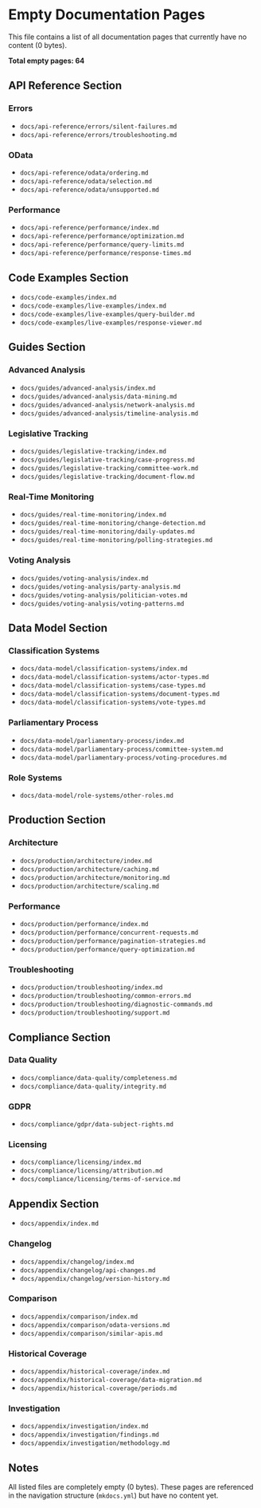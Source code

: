 # Empty Documentation Pages

This file contains a list of all documentation pages that currently have no content (0 bytes).

**Total empty pages: 64**

## API Reference Section

### Errors
- `docs/api-reference/errors/silent-failures.md`
- `docs/api-reference/errors/troubleshooting.md`

### OData
- `docs/api-reference/odata/ordering.md`
- `docs/api-reference/odata/selection.md`
- `docs/api-reference/odata/unsupported.md`

### Performance
- `docs/api-reference/performance/index.md`
- `docs/api-reference/performance/optimization.md`
- `docs/api-reference/performance/query-limits.md`
- `docs/api-reference/performance/response-times.md`

## Code Examples Section

- `docs/code-examples/index.md`
- `docs/code-examples/live-examples/index.md`
- `docs/code-examples/live-examples/query-builder.md`
- `docs/code-examples/live-examples/response-viewer.md`

## Guides Section

### Advanced Analysis
- `docs/guides/advanced-analysis/index.md`
- `docs/guides/advanced-analysis/data-mining.md`
- `docs/guides/advanced-analysis/network-analysis.md`
- `docs/guides/advanced-analysis/timeline-analysis.md`

### Legislative Tracking
- `docs/guides/legislative-tracking/index.md`
- `docs/guides/legislative-tracking/case-progress.md`
- `docs/guides/legislative-tracking/committee-work.md`
- `docs/guides/legislative-tracking/document-flow.md`

### Real-Time Monitoring
- `docs/guides/real-time-monitoring/index.md`
- `docs/guides/real-time-monitoring/change-detection.md`
- `docs/guides/real-time-monitoring/daily-updates.md`
- `docs/guides/real-time-monitoring/polling-strategies.md`

### Voting Analysis
- `docs/guides/voting-analysis/index.md`
- `docs/guides/voting-analysis/party-analysis.md`
- `docs/guides/voting-analysis/politician-votes.md`
- `docs/guides/voting-analysis/voting-patterns.md`

## Data Model Section

### Classification Systems
- `docs/data-model/classification-systems/index.md`
- `docs/data-model/classification-systems/actor-types.md`
- `docs/data-model/classification-systems/case-types.md`
- `docs/data-model/classification-systems/document-types.md`
- `docs/data-model/classification-systems/vote-types.md`

### Parliamentary Process
- `docs/data-model/parliamentary-process/index.md`
- `docs/data-model/parliamentary-process/committee-system.md`
- `docs/data-model/parliamentary-process/voting-procedures.md`

### Role Systems
- `docs/data-model/role-systems/other-roles.md`

## Production Section 
### Architecture
- `docs/production/architecture/index.md`
- `docs/production/architecture/caching.md`
- `docs/production/architecture/monitoring.md`
- `docs/production/architecture/scaling.md`

### Performance
- `docs/production/performance/index.md`
- `docs/production/performance/concurrent-requests.md`
- `docs/production/performance/pagination-strategies.md`
- `docs/production/performance/query-optimization.md`

### Troubleshooting
- `docs/production/troubleshooting/index.md`
- `docs/production/troubleshooting/common-errors.md`
- `docs/production/troubleshooting/diagnostic-commands.md`
- `docs/production/troubleshooting/support.md`

## Compliance Section

### Data Quality
- `docs/compliance/data-quality/completeness.md`
- `docs/compliance/data-quality/integrity.md`

### GDPR
- `docs/compliance/gdpr/data-subject-rights.md`

### Licensing
- `docs/compliance/licensing/index.md`
- `docs/compliance/licensing/attribution.md`
- `docs/compliance/licensing/terms-of-service.md`

## Appendix Section

- `docs/appendix/index.md`

### Changelog
- `docs/appendix/changelog/index.md`
- `docs/appendix/changelog/api-changes.md`
- `docs/appendix/changelog/version-history.md`

### Comparison
- `docs/appendix/comparison/index.md`
- `docs/appendix/comparison/odata-versions.md`
- `docs/appendix/comparison/similar-apis.md`

### Historical Coverage
- `docs/appendix/historical-coverage/index.md`
- `docs/appendix/historical-coverage/data-migration.md`
- `docs/appendix/historical-coverage/periods.md`

### Investigation
- `docs/appendix/investigation/index.md`
- `docs/appendix/investigation/findings.md`
- `docs/appendix/investigation/methodology.md`


## Notes

All listed files are completely empty (0 bytes). These pages are referenced in the navigation structure (`mkdocs.yml`) but have no content yet.